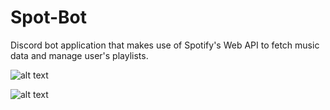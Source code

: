 # Spot-Bot
Discord bot application that makes use of Spotify's Web API to fetch music data and manage user's playlists.

![alt text](https://user-images.githubusercontent.com/18038318/32081156-ae32435c-ba81-11e7-8a35-368e3466e331.PNG)

![alt text](https://user-images.githubusercontent.com/18038318/32081158-b1780da8-ba81-11e7-89a6-b317d77bd4dc.PNG)
